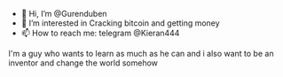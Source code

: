 - 👋 Hi, I’m @Gurenduben
- 👀 I’m interested in Cracking bitcoin and getting money
- 📫 How to reach me: telegram @Kieran444

I'm a guy who wants to learn as much as he can and i also want to be an inventor and change the world somehow
